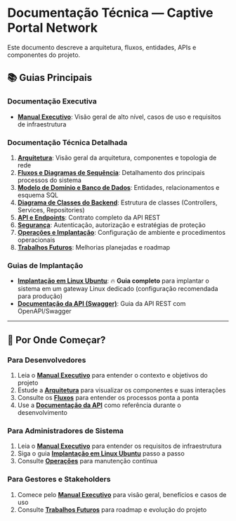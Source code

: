 # Documentação Técnica — Captive Portal Network

Este documento descreve a arquitetura, fluxos, entidades, APIs e componentes do projeto.

## 📚 Guias Principais

### Documentação Executiva
-   **[Manual Executivo](MANUAL_EXECUTIVO.md)**: Visão geral de alto nível, casos de uso e requisitos de infraestrutura

### Documentação Técnica Detalhada
1.  **[Arquitetura](01-architecture.md)**: Visão geral da arquitetura, componentes e topologia de rede
2.  **[Fluxos e Diagramas de Sequência](02-flows.md)**: Detalhamento dos principais processos do sistema
3.  **[Modelo de Domínio e Banco de Dados](03-domain-model.md)**: Entidades, relacionamentos e esquema SQL
4.  **[Diagrama de Classes do Backend](04-classes.md)**: Estrutura de classes (Controllers, Services, Repositories)
5.  **[API e Endpoints](05-api.md)**: Contrato completo da API REST
6.  **[Segurança](06-security.md)**: Autenticação, autorização e estratégias de proteção
7.  **[Operações e Implantação](07-operations.md)**: Configuração de ambiente e procedimentos operacionais
8.  **[Trabalhos Futuros](08-future-work.md)**: Melhorias planejadas e roadmap

### Guias de Implantação
-   **[Implantação em Linux Ubuntu](DEPLOYMENT_LINUX_UBUNTU.md)**: 🔥 **Guia completo** para implantar o sistema em um gateway Linux dedicado (configuração recomendada para produção)
-   **[Documentação da API (Swagger)](API_DOCUMENTATION.md)**: Guia da API REST com OpenAPI/Swagger

---

## 🚀 Por Onde Começar?

### Para Desenvolvedores
1.  Leia o **[Manual Executivo](MANUAL_EXECUTIVO.md)** para entender o contexto e objetivos do projeto
2.  Estude a **[Arquitetura](01-architecture.md)** para visualizar os componentes e suas interações
3.  Consulte os **[Fluxos](02-flows.md)** para entender os processos ponta a ponta
4.  Use a **[Documentação da API](05-api.md)** como referência durante o desenvolvimento

### Para Administradores de Sistema
1.  Leia o **[Manual Executivo](MANUAL_EXECUTIVO.md)** para entender os requisitos de infraestrutura
2.  Siga o guia **[Implantação em Linux Ubuntu](DEPLOYMENT_LINUX_UBUNTU.md)** passo a passo
3.  Consulte **[Operações](07-operations.md)** para manutenção contínua

### Para Gestores e Stakeholders
1.  Comece pelo **[Manual Executivo](MANUAL_EXECUTIVO.md)** para visão geral, benefícios e casos de uso
2.  Consulte **[Trabalhos Futuros](08-future-work.md)** para roadmap e evolução do projeto
